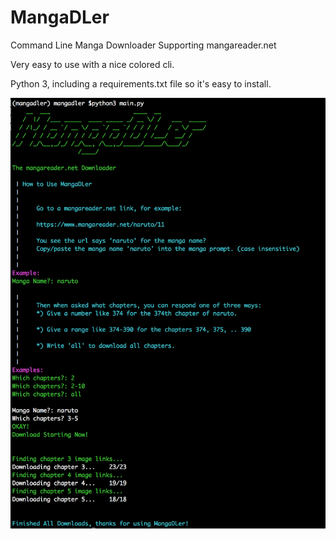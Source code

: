 # MangaDLer

Command Line Manga Downloader Supporting mangareader.net

Very easy to use with a nice colored cli. 

Python 3, including a requirements.txt file so it's easy to install.

<img src="https://github.com/Nixonite/mangadler/blob/master/demo.png" width="600"/>
